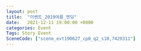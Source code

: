 ```yaml
---
layout: post
title:  "이벤트_2019여름_엔딩"
date:   2021-12-11 19:00:00 +0000
categories: Event
Tags: Story Event
SceneCode: ["scene_evt190627_cp0_q2_s10,7429311"]
---
```

